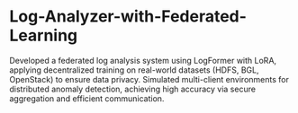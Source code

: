 # Log-Analyzer-with-Federated-Learning
Developed a federated log analysis system using LogFormer with LoRA, applying decentralized training on real-world datasets (HDFS, BGL, OpenStack) to ensure data privacy. Simulated multi-client environments for distributed anomaly detection, achieving high accuracy via secure aggregation and efficient communication. 
